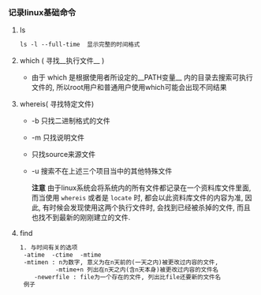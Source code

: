 ### 记录linux基础命令

1. ls

   ```html
   ls -l --full-time  显示完整的时间格式
   ```

2. which ( 寻找__执行文件__ )

   * 由于 which 是根据使用者所设定的__PATH变量__ 内的目录去搜索可执行文件的, 所以root用户和普通用户使用which可能会出现不同结果

3. whereis( 寻找特定文件)

   * -b 只找二进制格式的文件

   * -m 只找说明文件

   * 只找source来源文件

   * -u 搜索不在上述三个项目当中的其他特殊文件

     __注意__ 由于linux系统会将系统内的所有文件都记录在一个资料库文件里面, 而当使用 `whereis`  或者是 `locate`  时, 都会以此资料库文件的内容为准, 因此, 有时候会发现使用这两个执行文件时, 会找到已经被杀掉的文件, 而且也找不到最新的刚刚建立的文件.

4. find

   ```html
   1. 与时间有关的选项
   	-atime  -ctime  -mtime
   	-mtimen : n为数字, 意义为在n天前的(一天之内)被更改过内容的文件,
   			 -mtime+n 列出在n天之内(含n天本身)被更改过内容的文件名
       -newerfile : file为一个存在的文件, 列出比file还要新的文件名
   	例子
   	  
   ```

   ​

   ​

   ​

   ​

   ​


